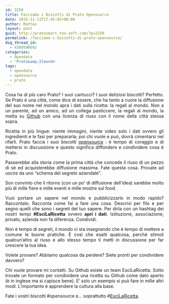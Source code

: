 ```yaml
---
id: 2250
title: Facciamo i Biscotti di Prato Opensource
date: 2015-11-11T17:45:02+00:00
author: Matteo
layout: post
guid: http://pratosmart.teo-soft.com/?p=2250
permalink: /facciamo-i-biscotti-di-prato-opensource/
dsq_thread_id:
  - 4309590692
categories:
  - Opendata
  - 'Prato&amp;Ilmondo'
tags:
  - opendata
  - opensource
  - prato
---
```

<p style="text-align: justify;">
  <span style="font-weight: 400;">Cosa ha di più caro Prato? I suoi cantucci? I suoi deliziosi biscotti? Perfetto. Se Prato è una città, come dice di essere, che ha tanto a cuore la diffusione del suo nome nel mondo apra i dati sulla ricetta: la regali al mondo. Non a un parente, ad un amico, ad un collega pasticcere, la regali al mondo, la metta su <a href="http://pratosmart.teo-soft.com/github-quella-mania-di-condividere-i-nostri-progetti-con-il-mondo/" target="_blank">Github</a> con una licenza di riuso con il nome della città stessa sopra.</span>
</p>

<p style="text-align: justify;">
  <span style="font-weight: 400;">Ricetta in più lingue: niente immagini, niente video solo i dati ovvero gli ingredienti e le fasi per prepararla; poi chi vuole e può, dovrà cimentarsi nel rifarli. Prato faccia i suoi biscotti <a href="http://pratosmart.teo-soft.com/lettera-a-uno-studente-italiano-che-non-sa-cosa-e-lopensource/" target="_blank">opensource</a> : è tempo di coraggio e di mettersi in discussione e questo significa diffondere e condividere cosa è Prato.</span>
</p>

<p style="text-align: justify;">
  <span style="font-weight: 400;">Passerebbe alla storia come la prima città che concede il riuso di un pezzo di sè ed acquisterebbe diffusione massima. Fate questa cosa. Provate ad uscire da uno &#8220;schema del segreto aziendale&#8221;.</span>
</p>

<p style="text-align: justify;">
  <span style="font-weight: 400;">Son convinto che il ritorno (con un po&#8217; di diffusione dell&#8217;idea) sarebbe molto più di mille fiere e mille eventi e mille mostre sul food. </span>
</p>

<p style="text-align: justify;">
  <span style="font-weight: 400;">Vuoi portare un sapere nel mondo e pubblicizzarlo in modo rapido? Raccontalo. Racconta come fai a fare una cosa. Descrivi per filo e per segno quelli che sono i segreti del tuo sapere. Per dirla con un hashtag dei nostri tempi <strong>#EsciLaRicetta</strong> ovvero <strong>apri i dati</strong>. Istituzione, associazione, privato, azienda non fa diferenza. Condividi.</span>
</p>

<p style="text-align: justify;">
  <span style="font-weight: 400;">Non è tempo di segreti, il mondo ci sta insegnando che è tempo di mettere a comune le buone pratiche. È così che esalti qualcosa, perchè stimoli qualcun&#8217;altro al riuso e allo stesso tempo ti metti in discussione per far crescere la tua idea.</span>
</p>

<p style="text-align: justify;">
  <span style="font-weight: 400;">Volete provare? Abbiamo qualcosa da perdere? Siete pronti per condividere davvero? </span>
</p>

<p style="text-align: justify;">
  <span style="font-weight: 400;">Chi vuole provare mi contatti. Su Github esiste un team EsciLaRicetta. Sotto trovate un formato per condividere una ricetta su Github come dato aperto (è in inglese ma si capisce bene). E&#8217; solo un esempio si può fare in mille altri modi. L&#8217;importante è apprendere la cultura alla base.</span>
</p>

<p style="text-align: justify;">
  <span style="font-weight: 400;">Fate i vostri biscotti #opensource e&#8230; soprattutto #<a href="https://github.com/Escilaricetta" target="_blank">EsciLaRicetta</a>.</span>
</p>